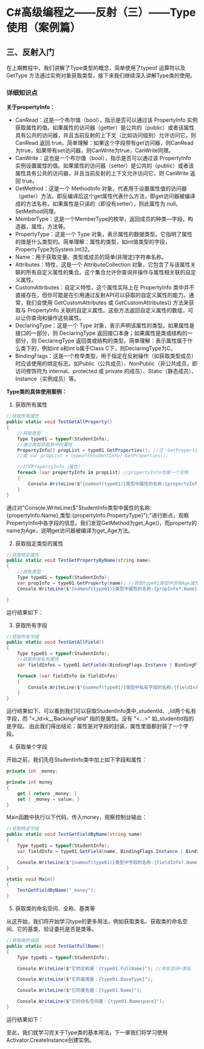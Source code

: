# C#高级编程之——反射（三）——Type使用（案例篇）

## 三、反射入门

在上期教程中，我们讲解了Type类型的概念，简单使用了typeof 运算符以及GetType 方法通过实例对象获取类型，接下来我们继续深入讲解Type类的使用。

### 详细知识点

**关于propertyInfo：**

- CanRead：这是一个布尔值（bool），指示是否可以通过该 PropertyInfo 实例获取属性的值。如果属性的访问器（getter）是公共的（public）或者该属性具有公共的访问器，并且当前反射的上下文（比如访问级别）允许访问它，则 CanRead 返回 true。简单理解：如果这个字段带有get访问器，则CanRead为true，如果带有set访问器，则CanWrite为true，CanWrite同理。
- CanWrite：这也是一个布尔值（bool），指示是否可以通过该 PropertyInfo 实例设置属性的值。如果属性的访问器（setter）是公共的（public）或者该属性具有公共的访问器，并且当前反射的上下文允许访问它，则 CanWrite 返回 true。
- GetMethod：这是一个 MethodInfo 对象，代表用于设置属性值的访问器（getter）方法。即反编译后这个get属性代表什么方法，即get访问器被编译成的方法名称，如果属性是只读的（即没有setter），则此属性为 null。SetMethod同理。
- MemberType：这是一个MemberType的枚举，返回成员的种类—字段，构造器，属性，方法等。
- PropertyType：这是一个 Type 对象，表示属性的数据类型。它指明了属性的值是什么类型的。简单理解：属性的类型，如int值类型的字段，PropertyType为System.Int32。
- Name：用于获取变量、类型或成员的简单(非限定)字符串名称。
- Attributes：特性，这是一个 AttributeCollection 对象，它包含了与该属性关联的所有自定义属性的集合。这个集合允许你查询并操作与属性相关联的自定义属性。
- CustomAttributes：自定义特性，这个属性实际上在 PropertyInfo 类中并不直接存在，但你可能是在引用通过反射API可以获取的自定义属性的能力。通常，我们会使用 GetCustomAttributes 或 GetCustomAttributes<T>() 方法来获取与 PropertyInfo 关联的自定义属性。这些方法返回自定义属性的数组，可以让你查询和操作这些属性。
- DeclaringType：这是一个 Type 对象，表示声明该属性的类型。如果属性是接口的一部分，则 DeclaringType 返回接口本身；如果属性是类或结构的一部分，则 DeclaringType 返回类或结构的类型。简单理解：表示属性属于什么类下的，例如int a和int b属于Class C下，则DeclaringType为C。
- BindingFlags：这是一个枚举类型，用于指定在反射操作（如获取类型成员）时应该使用的绑定标志。如Public（公共成员）、NonPublic（非公共成员，即访问修饰符为 internal、protected 或 private 的成员）、Static（静态成员）、Instance（实例成员）等。

**Type类的具体使用案例：**

1. 获取所有属性

```csharp
//获取所有属性
public static void TestGetAllProperty()
{
    //获取类型
    Type type01 = typeof(StudentInfo);
    //通过类型获取其中的属性
    PropertyInfo[] propList = type01.GetProperties(); //注：GetProperties方法有多个重载，默认获取public属性
    //或 var propList = typeof(StudentInfo).GetProperties();

    //打印PropertyInfo（属性）
    foreach (var propertyInfo in propList) //propertyInfo也是一个实例
    {
        Console.WriteLine($"{nameof(type01)}类型中属性的名称:{propertyInfo.Name},类型:{propertyInfo.PropertyType}");
    }
}
```

通过对"Console.WriteLine($"StudentInfo类型中属性的名称:{propertyInfo.Name},类型:{propertyInfo.PropertyType}");"进行断点，观察PropertyInfo中各字段的信息。我们发现GetMethod为get_Age()，而property的name为Age，说明get访问器被编译为get_Age方法。

2. 获取指定类型的属性

```csharp
//获取特定属性
public static void TestGetPropertyByName(string name)
{
    //获取类型
    Type type01 = typeof(StudentInfo);
    var propInfo = type01.GetProperty(name); //获取type01类型中含有Age属性的名称的方法
    Console.WriteLine($"{nameof(type01)}类型中属性的名称:{propInfo?.Name},类型:{propInfo?.PropertyType}");

}
```

运行结果如下：

3. 获取所有字段

```csharp
//获取所有字段
public static void TestGetAllField()
{
    Type type01 = typeof(StudentInfo);
    //获取所有私有属性
    var fieldInfos = type01.GetFields(BindingFlags.Instance | BindingFlags.NonPublic); //fieldInfos为FieldInfo[]，| 是位运算符，表示并且的意思

    foreach (var fieldInfo in fieldInfos)
    {
        Console.WriteLine($"{nameof(type01)}类型中私有字段的名称:{fieldInfo?.Name},类型:{fieldInfo?.FieldType}");
    }
}
```

运行结果如下，可以看到我们可以获取StudentInfo类中_studentId、_Id两个私有字段，而 "<_Id>k__BackingField" 指的是属性。没有 "<...>" 如_studentId指的是字段。
由此我们得出结论：属性是对字段的封装，属性里面都封装了一个字段。

4. 获取单个字段

开始之前，我们先在StudentInfo类中加上如下字段和属性：

```csharp
private int _money;

private int money
{
    get { return _money; }
    set { _money = value; }
}
```

Main函数中执行以下代码，传入money，观察控制台输出：

```csharp
//获取特定字段
public static void TestGetFieldByName(string name)
{
    Type type01 = typeof(StudentInfo);
    var fieldInfo = type01.GetField(name, BindingFlags.Instance | BindingFlags.NonPublic);

    Console.WriteLine($"{nameof(type01)}类型中字段的名称:{fieldInfo?.Name},类型:{fieldInfo?.FieldType}"); //?表示可空
}

static void Main()
{
    TestGetFieldByName("_money");
}
```

5. 获取类的命名空间、全称、基类等

从这开始，我们将开始学习type的更多用法，例如获取类名、获取类的命名空间、它的基类、验证委托是否是类等。

```csharp
//获取类的信息
public static void TestGetFullName()
{
    Type type01 = typeof(StudentInfo);

    Console.WriteLine($"它的全称是：{type01.FullName}"); //命名空间+类名

    Console.WriteLine($"它的基类是：{type01.BaseType}");

    Console.WriteLine($"它的类名是：{type01.Name}");

    Console.WriteLine($"它的命名空间是：{type01.Namespace}");
}
```

运行结果如下：

至此，我们就学习完关于Type类的基本用法，下一章我们将学习使用Activator.CreateInstance创建实例。
